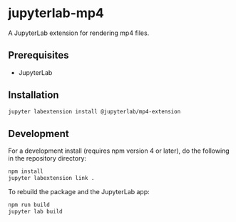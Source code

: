 # jupyterlab-mp4

A JupyterLab extension for rendering mp4 files.

## Prerequisites

* JupyterLab

## Installation

```bash
jupyter labextension install @jupyterlab/mp4-extension
```

## Development

For a development install (requires npm version 4 or later), do the following in the repository directory:

```bash
npm install
jupyter labextension link .
```

To rebuild the package and the JupyterLab app:

```bash
npm run build
jupyter lab build
```

